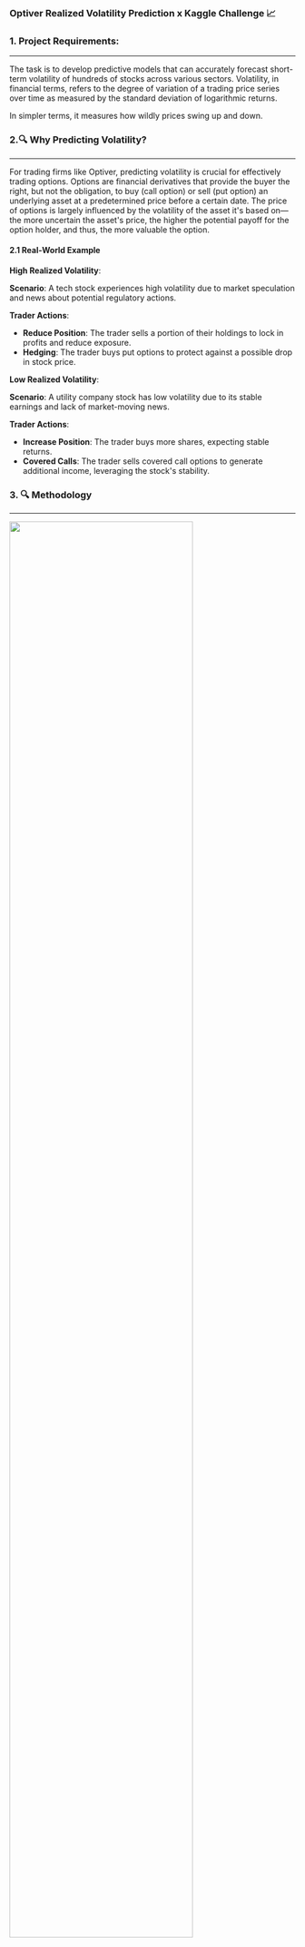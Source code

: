 ### Optiver Realized Volatility Prediction x Kaggle Challenge 📈

### **1. Project Requirements:**
---
The task is to develop predictive models that can accurately forecast short-term volatility of hundreds of stocks across various sectors. Volatility, in financial terms, refers to the degree of variation of a trading price series over time as measured by the standard deviation of logarithmic returns. 

In simpler terms, it measures how wildly prices swing up and down. 

### 2.🔍 **Why Predicting Volatility?**  
---

For trading firms like Optiver, predicting volatility is crucial for effectively trading options. Options are financial derivatives that provide the buyer the right, but not the obligation, to buy (call option) or sell (put option) an underlying asset at a predetermined price before a certain date. The price of options is largely influenced by the volatility of the asset it's based on—the more uncertain the asset's price, the higher the potential payoff for the option holder, and thus, the more valuable the option.

#### 2.1 Real-World Example

**High Realized Volatility**:

**Scenario**: A tech stock experiences high volatility due to market speculation and news about potential regulatory actions.

**Trader Actions**:
- **Reduce Position**: The trader sells a portion of their holdings to lock in profits and reduce exposure.
- **Hedging**: The trader buys put options to protect against a possible drop in stock price.

**Low Realized Volatility**:

**Scenario**: A utility company stock has low volatility due to its stable earnings and lack of market-moving news.

**Trader Actions**:
- **Increase Position**: The trader buys more shares, expecting stable returns.
- **Covered Calls**: The trader sells covered call options to generate additional income, leveraging the stock's stability.

### 3. 🔍 Methodology
---

<img src="https://github.com/aditya-saxena-7/Optiver-Realized-Volatility-Prediction/blob/main/assets/Screenshot%20(798).png" width=80%>

#### 3.1 Competition Format and Predictive Task

#### 3.2 **Realized Volatility (RV) Formula**:  

The simplified version ignores any mean of the returns and just sums the squared log returns. This is reasonable for high-frequency data where the mean return can be very close to zero. The formula is:

sigma = \sqrt{\sum_{t} r_{t-1,t}^2}

Here, (r_{t-1,t} represents the log returns of stock prices at consecutive time points, and the formula calculates the standard deviation of these log returns. 

Notably, the calculation assumes a zero mean return and omits any scaling factor, simplifying the volatility estimation to focus purely on the magnitude of price fluctuations without averaging.

#### 3.3 **Evaluation Metric**:

The accuracy of the predictions is assessed using the Root Mean Squared Percentage Error (RMSPE), defined as:

RMSPE = (1/n) \sum_{i=1}^n \left(\frac{(y_i - \hat{y}_i)}{y_i}\right)^2}

This metric evaluates the percentage errors relative to the actual values, emphasizing the proportional accuracy of the predictions across different stock price scales.

#### 3.4 **Data Scale and Utilization**:  

Participants are provided with a massive dataset consisting of approximately 150,000 data points across 112 stocks. Each data point represents a 10-minute window of trading activity, capturing intricate details of market movements. 

The predictive models utilize order book and transaction data from the preceding 10-minute window to forecast the upcoming volatility.

### 4. Key Challenges and Considerations
---

Participants must address several challenges inherent in this task:

- **Handling High-Frequency Data**: The models must efficiently process and extract useful patterns from vast amounts of granular data within limited time frames.
  
- **Accuracy under Market Volatility**: Ensuring prediction accuracy in diverse market conditions, including periods of high volatility and unpredictable market events.
  
- **Overfitting Prevention**: Developing a model that generalizes well to new data, avoiding overfitting to historical data used during the model development phase.

### 5. Calculating Weighted Average Price (WAP)
---

To predict volatility from order book data, one needs to derive a price that best represents the market conditions at any given moment. The Weighted Average Price (WAP) is used for this purpose and is calculated as follows:

WAP = (BidPrice_i * AskSize_i) + (AskPrice_i * BidSize_i) / (BidSize_i + AskSize_i)

**Example**:

Using the formula, the WAP takes into account both the price and the size of bids and asks, providing a price point that reflects both the depth of the market and the existing trading volume.

### 6. From WAP to Volatility
---

#### 6.1 **Log Returns**:

Once the WAP is calculated, the next step involves computing the log returns. Log returns are a standard measure in finance for calculating the relative changes in price over time and are expressed as:

r_{t_1, t_2} = log(S_2/S_1)

where (S_1) and (S_2) are the WAPs at two consecutive time points.

#### 6.2 **Realized Volatility**:

Finally, realized volatility is calculated using the formula introduced earlier:

\sigma = \sqrt{\sum_{t} r_{t-1,t}^2}

- sigma: This represents the volatility.
- r_{t-1,t}: These are the log returns of the stock prices between consecutive time points.

This measure captures the standard deviation of log returns, providing a quantitative measure of the market's volatility over a specified period.

### 7. Understanding Volatility Calculation with Log Returns
---

**Volatility** measures how much the price of a financial asset fluctuates over a certain period. In simpler terms, it's a way to quantify the risk or uncertainty about the asset's price changes. 

#### 7.1 Step-by-Step Explanation:

1. **Log Returns**:
   
   - **Definition**: The log return (r_{t-1,t}) for a given time period from (t-1) to (t) is calculated as:
     
     r_{t-1,t} = log(P_t/P_t-1)
     
     where (P_t) and (P_{t-1}) are the stock prices at time (t) and (t-1) respectively.
   
- **Comparability**: Log returns can be summed over time to find the total return, unlike simple returns which need to be compounded.

- **Symmetry**: They treat positive and negative changes symmetrically, a property not seen in simple returns where a 50% loss cannot be recouped by a 50% gain.

- **Statistical Properties**: Log returns are more likely to be normally distributed, which simplifies various statistical analyses, such as hypothesis testing and interval estimation.

#### 7.2 Intuition Behind the Formula:

- **Log Returns Reflect Price Changes**: By using log returns, we capture the relative changes in stock prices over consecutive time periods.
  
- **Squaring and Summing Magnifies Variability**: Squaring the log returns emphasizes larger price changes (more volatility) and summing them aggregates the total variability.
  
- **Square Root Normalizes the Measure**: The square root brings the measure back to a scale comparable to the standard deviation, giving us a clear sense of the average volatility.

#### 7.3 Example:

Let's say we have the following stock prices over four time points: 
P_0 = 100
P_1 = 105
P_2 = 102
P_3 = 108

1. **Calculate Log Returns**:
   - r_{0,1} = log(105/100) = 0.04879 
   - r_{1,2} = log(102/105) = -0.02956 
   - r_{2,3} = log(108/102) = 0.05827 

2. **Square Each Log Return**:
   - r_{0,1}^2 = 0.00238 
   - r_{1,2}^2 = 0.00087 
   - r_{2,3}^2 = 0.00340 

3. **Sum of Squared Log Returns**:
   - Sum = 0.00238 + 0.00087 + 0.00340 = 0.00665 

4. **Square Root of the Sum**:
   - sigma = sqrt{0.00665} = 0.08154 

#### 7.4 Interpretation:

- The calculated volatility 0.08154 means that the stock's price fluctuations are relatively small over the observed period.
  
- This measure gives us a standardized way to compare volatility across different stocks or time periods.

### 8. **Based on our code files:**
---

1. [BaseCode](https://github.com/aditya-saxena-7/Optiver-Realized-Volatility-Prediction/blob/main/codeBase/BaseCode.ipynb)
2. [Features_Construction_and_EDA](https://github.com/aditya-saxena-7/Optiver-Realized-Volatility-Prediction/blob/main/codeBase/Features_Construction_and_EDA.ipynb)

### 9. Terminologies
---

- **time_id:** This identifies the specific time interval or session during which these trades occurred. All the entries you showed are from time_id = 5, suggesting they all belong to the same trading segment or day.

- **seconds_in_bucket:** Indicates the specific second within the time_id when these trades were executed. For example, the first entry shows that at 28 seconds into the trading session identified by time_id = 5, certain trades were executed.

- **price:** This column shows the price at which trades were executed. These prices are normalized and weighted by the number of shares involved in each transaction. The weighting by the number of shares ensures that larger trades have a more significant impact on the average price calculation, giving a more accurate reflection of market prices.

- **size:** Represents the total number of shares or units traded in that specific second. For instance, at 28 seconds (seconds_in_bucket), 553 shares were traded.

- **order_count:** Indicates the number of unique orders that were executed to reach the total trade size reported in the size column for that second. The first entry with order_count = 11 suggests that it took 11 separate orders to accumulate the 553 shares traded at that time.

- **bid_size1 and bid_size2:** Indicate the number of shares buyers are willing to purchase at the corresponding bid prices (bid_price1 and bid_price2). These sizes can be used to gauge market depth and buying interest at different price levels.

- **ask_size1 and ask_size2:** Reflect the number of shares sellers are ready to sell at the corresponding ask prices (ask_price1 and ask_price2). Similar to bid sizes, these provide insights into the market depth on the selling side.

- **ask_spread:** Calculated as ask_size1 - ask_size2, this represents the difference in volume between the closest and next-closest ask levels. It can indicate the liquidity or tightness of the ask side of the order book.

- **bid_spread:** Calculated as bid_size1 - bid_size2, this indicates the volume difference between the top two bid levels. It helps assess the liquidity or tightness on the bid side of the order book.

- **volume_imbalance:** The absolute difference between total bid volumes and total ask volumes (abs(ask_size1 + ask_size2 - bid_size1 - bid_size2)). It's a measure of the current supply-demand balance in the order book.

#### 9.1 **Bid/Ask Spread**
  
The bid/ask spread is a measure of the difference between the highest price that buyers are willing to pay (bid price) and the lowest price that sellers are willing to accept (ask price). It's calculated as follows:

Bid/Ask Spread = (Bid Price/Ask Price) - 1

- **Market Liquidity**: A narrower bid/ask spread typically indicates greater liquidity, making it easier to execute trades near the market price without causing price movement. If bid/ask spread is higher, that means the liquidity for the single asset is not great. The lower the bid/ask spread the better the marekt liquidity for the specific asset.

- **Transaction Costs**: For traders, a lower spread means lower transaction costs, as they can buy and sell closer to the mid-price.

- **Market Sentiment**: Large spreads can also indicate higher uncertainty or lower confidence among traders regarding the asset's value.

### 10. EDA
---

#### 10.1 First Plot: Weighted Average Price (WAP) and Best Bid, Ask Prices

- **Price Movements:** The WAP, bid, and ask prices move in sync, as expected, since WAP is derived from these prices. Fluctuations in WAP reflect real-time changes in market conditions.

- **Bid-Ask Convergence and Divergence:** There are periods where the bid and ask prices converge (indicating a tighter spread) and periods where they diverge (wider spread), which could imply changing market liquidity.

- **Price Volatility:** The extent of fluctuation in the WAP line could be indicative of the volatility during this time period. Sharp movements in bid or ask prices that are mirrored in the WAP suggest rapid changes in market sentiment.

#### 10.2 Second Plot: Log Return and Cumulative Log Return

- **Return Fluctuations:** The log returns fluctuate around zero, with no discernible trend, suggesting a market that doesn't have a strong directional movement in this time frame.

- **Cumulative Returns:** The cumulative log return line gives an overall picture of how returns are accumulating or compounding over time. If this line is trending upwards or downwards, it would suggest a longer-term price movement within this bucket.
  
- **Intraday Volatility:** The plot of log returns shows the price volatility at each second. Sharp spikes or dips indicate moments of high volatility.
Combined Insights

By examining both the WAP/bid/ask prices and the log returns together, one can correlate price levels with return patterns. For example, a large gap between the bid and ask prices could lead to more significant log returns due to larger price movements required to match buyers and sellers.

The second plot's cumulative log return can help identify periods of sustained upward or downward price pressure. It's a visual tool that can signal trends within the intraday data that might not be evident from the raw log returns alone.

### 11. Implementing the Bucket Time Inverval Feature Construction
---

#### 11.1 **Splitting the Data**

Based on observation and the plotted data, the idea is to divide the seconds in bucket into segments that likely represent different market conditions:

- **Early Trading Period (0 to 150 seconds):** Captures the opening minutes when trading volumes are typically high due to overnight news, early reactions, and other factors.

- **Mid-Session (150 to 300 seconds and 300 to 450 seconds):** Might capture more of the steady-state trading conditions during the middle part of the trading window.

- **Late Trading Period (450+ seconds):** Likely to encapsulate the closing rush, where traders adjust positions, and liquidity can surge again.

#### 11.2 Resulting DataFrame and Its Implications

The final DataFrame df_book_feature contains a set of features for each time_id, with each set corresponding to a specific interval of seconds within the bucket. These features include:

- **Realized Volatility:** Measures the volatility for each interval, providing insight into how turbulent the market was during that period.
  
- **WAP Balance Mean:** Indicates the average balance of weighted average prices, useful for understanding market direction.
    
- **Volume Imbalance Mean:** Shows the average difference between buying and selling volumes, which can indicate market pressure.

The image displays a heatmap of correlation coefficients between realized volatilities of log returns calculated at different intervals within the trading session (0 seconds, 150 seconds, 300 seconds, and 450 seconds). From the plot, we can observe the following:

- **Strong Positive Correlations:** All the correlation coefficients are positive and relatively high (ranging approximately from 0.73 to 0.85), indicating that there is a strong positive linear relationship between the realized volatilities at different time intervals. This suggests that if volatility is high during one interval, it is likely to be high in the others as well.

- **Consistency Across Time Intervals:** The relatively uniform correlation coefficients across different intervals (no extremely low or negative values) imply that the market exhibits somewhat consistent behavior in terms of volatility throughout these intervals. This consistency can be important for trading strategies that assume stable volatility patterns.

- **No Perfect Correlation:** While the correlations are strong, they are not perfect (not equal to 1), suggesting that there are differences in volatility patterns across different segments of the trading day. These differences can be exploited for timing trades or for risk management.

- **Similarity in Adjacent Intervals:** The higher correlations between adjacent intervals (e.g., 0-150 seconds with 150-300 seconds) compared to non-adjacent intervals (e.g., 0-150 seconds with 300-450 seconds) suggest that volatility does not change abruptly in short succession but might evolve throughout the trading session.

- **Potential for Volatility Clustering:** High correlations in financial time series often indicate volatility clustering, a phenomenon where high-volatility events are followed by high-volatility events, and low-volatility events are followed by low-volatility events. This could inform risk management strategies, as periods of high volatility could be expected to persist.

The plot reinforces the idea that market volatility does not drastically differ across the specified time intervals on average, which could be an indication of a market that has a consistent behavior in volatility terms through the trading day, at least across the intervals observed here.

### 12. Third Plot: Trade Order vs time_id

This scatter plot visualizes the distribution of trades across different time_ids over the seconds_in_bucket. Here's what we can interpret from the image:

- **Uniform Distribution of Trades:** The plot shows a dense and uniform red area, indicating that trades are evenly distributed throughout the time for each time_id. This could suggest that trading is constant and occurs regularly throughout the trading session.

- **No Clear Patterns Over Time:** The distribution appears random without any clear patterns or trends over different time_ids. This randomness implies that the trade frequency is not significantly changing over time across the different time intervals.

The key takeaway is that trading does not seem to concentrate at particular times within each session, and there are no immediately apparent anomalies or irregularities in trade timing. 

### 12. Naive AR(1) Model Prediction: Using Last Timestamp realized volatility as target
---

Now we know how to build our predict target, let's using realized volatility of t_i-1 to predict t_i as predeiction benchmark.

A commonly known fact about volatility is that it tends to be autocorrelated.

The concept we are referring to is a basic forecasting technique for time series data where past values are used to predict future values. This method is often called a "naive" forecast because it assumes that the conditions affecting the system won't change much in the short term.

In financial markets, the volatility of an asset is the degree to which its price fluctuates over time. An important characteristic of volatility is that it often shows autocorrelation.

Autocorrelation means that the volatility from one time period is correlated with the volatility from adjacent time periods. In simpler terms, if the volatility is high today, there is a tendency that it might be high tomorrow as well, and vice versa.

A naive model takes advantage of this property by using the realized volatility from the previous time period (say t_i-1) as the forecast for the next period (say t_i). 

For example, if we know the realized volatility for the first 10 minutes of trading, we might use this as our "prediction" for the realized volatility of the next 10 minutes.

This approach is naive because it does not take into account any other information that could affect price fluctuations, such as market news, economic events, or changes in trading volume. It assumes that the future will be like the immediate past.

Despite its simplicity, the naive model can sometimes be a tough benchmark to beat, especially in markets where conditions do not change drastically over short periods. 

It's a starting point in model development, providing a baseline against which more complex models can be compared. If a sophisticated model can't outperform the naive model, it may not be providing valuable predictive insight.

#### 12.1 AR(1) Model Formula

The AR(1) model is expressed as:

RV_t = alpha + beta * RV_{t-1} + \epsilon_t

where:
- RV_t is the realized volatility at time t.
- alpha is the intercept term (a constant).
- beta is the autoregressive coefficient, representing the relationship between RV_t and RV_{t-1}.
- epsilon_t is the error term (white noise) at time t.

#### 12.2 Steps for Calculation and Prediction with Dummy Data

[Example](https://www.notion.so/821588e3e88e46a18e40a6b7b4706dde?v=72c1e390d65e4f899bd6694752c1a82e&p=de645508caad45699db1496e79d4b1a6&pm=s)

#### 12.3 Summary

- **Model Fitting:** We used OLS to fit the AR(1) model, obtaining the intercept (alpha) and autoregressive coefficient (beta).
- 
- **Prediction:** Using the fitted model, we predicted the next period's realized volatility based on the previous period's volatility.

This step-by-step approach demonstrates how to build and interpret an AR(1) model, leveraging the autocorrelation in realized volatility data to make predictions.

### 13.Results & Interpretation:
---

We've defined a function to calculate the Root Mean Squared Percentage Error (RMSPE), which is a commonly used metric to evaluate the performance of regression models when the target variable is continuous and strictly positive. .

The RMSPE function calculates the square root of the average squared percentage errors between the actual values (`y_true`) and the predicted values (`y_pred`).

We then calculate the R-squared (R2) score, which provides a measure of how well the variability of the target is explained by the model's predictions. 

- **R2 score**: With a value of 0.628, the naive model explains about 62.8% of the variability in the target. This is a fairly decent score for a naive model and indicates some level of predictive power.

- **RMSPE**: A value of 0.341 means that, on average, the predictions of the naive model deviate from the actual realized volatilities by 34.1%. This value gives an idea of the error magnitude in relation to the actual volatility values.

The performance metrics suggest that while the naive model has a certain predictive capability, there is still room for improvement. 

The R2 score shows a positive correlation, but the RMSPE indicates that the predictions are not very close to the actual values in percentage terms, which could be critical when making trading decisions or managing risk. 

